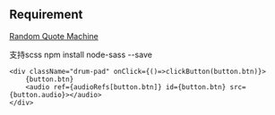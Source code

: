 ## Requirement
[Random Quote Machine](https://www.freecodecamp.org/learn/front-end-development-libraries/front-end-development-libraries-projects/build-a-random-quote-machine)

支持scss
npm install node-sass --save

```
<div className="drum-pad" onClick={()=>clickButton(button.btn)}>
    {button.btn}
    <audio ref={audioRefs[button.btn]} id={button.btn} src={button.audio}></audio>
</div>
```

